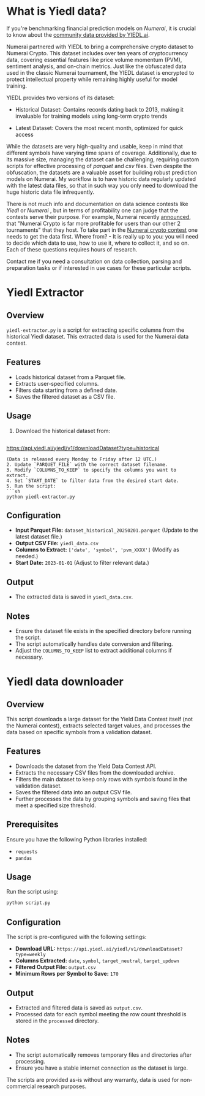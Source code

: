 # What is Yiedl data?

If you're benchmarking financial prediction models on _Numerai_, it is crucial to know about the [community data provided by YIEDL.ai](https://yiedl.ai/competition/datasets).

Numerai partnered with YIEDL to bring a comprehensive crypto dataset to Numerai Crypto. This dataset includes over ten years of cryptocurrency data, covering essential features like price volume momentum (PVM), sentiment analysis, and on-chain metrics. Just like the obfuscated data used in the classic Numerai tournament, the YIEDL dataset is encrypted to protect intellectual property while remaining highly useful for model training.

YIEDL provides two versions of its dataset:

- Historical Dataset: Contains records dating back to 2013, making it invaluable for training models using long-term crypto trends

- Latest Dataset: Covers the most recent month, optimized for quick access

While the datasets are very high-quality and usable, keep in mind that different symbols have varying time spans of coverage. Additionally, due to its massive size, managing the dataset can be challenging, requiring custom scripts for effective processing of _parquet_ and _csv_ files. Even despite the obfuscation, the datasets are a valuable asset for building robust prediction models on Numerai. My workflow is to have historic data regularly updated with the latest data files, so that in such way you only need to download the huge historic data file infrequently.

There is not much info and documentation on data science contests like _Yiedl_ or _Numerai_ , but in terms of profitability one can judge that the contests serve their purpose. For example, Numerai recently [announced](https://forum.numer.ai/t/reducing-numerai-crypto-payouts/7914), that "Numerai Crypto is far more profitable for users than our other 2 tournaments" that they host. To take part in the [Numerai crypto contest](https://crypto.numer.ai/home) one needs to get the data first. Where from? - It is really up to you: you will need to decide which data to use, how to use it, where to collect it, and so on. Each of these questions requires hours of research.

Contact me if you need a consultation on data collection, parsing and preparation tasks or if interested in use cases for these particular scripts. 

# Yiedl Extractor

## Overview
`yiedl-extractor.py` is a script for extracting specific columns from the historical Yiedl dataset. This extracted data is used for the Numerai data contest.

## Features
- Loads historical dataset from a Parquet file.
- Extracts user-specified columns.
- Filters data starting from a defined date.
- Saves the filtered dataset as a CSV file.

## Usage
1. Download the historical dataset from:
   ```
https://api.yiedl.ai/yiedl/v1/downloadDataset?type=historical
   ```
   (Data is released every Monday to Friday after 12 UTC.)
2. Update `PARQUET_FILE` with the correct dataset filename.
3. Modify `COLUMNS_TO_KEEP` to specify the columns you want to extract.
4. Set `START_DATE` to filter data from the desired start date.
5. Run the script:
   ```sh
   python yiedl-extractor.py
   ```

## Configuration
- **Input Parquet File:** `dataset_historical_20250201.parquet` (Update to the latest dataset file.)
- **Output CSV File:** `yiedl_data.csv`
- **Columns to Extract:** `['date', 'symbol', 'pvm_XXXX']` (Modify as needed.)
- **Start Date:** `2023-01-01` (Adjust to filter relevant data.)

## Output
- The extracted data is saved in `yiedl_data.csv`.

## Notes
- Ensure the dataset file exists in the specified directory before running the script.
- The script automatically handles date conversion and filtering.
- Adjust the `COLUMNS_TO_KEEP` list to extract additional columns if necessary.


# Yiedl data downloader

## Overview
This script downloads a large dataset for the Yield Data Contest itself (not the Numerai contest), extracts selected target values, and processes the data based on specific symbols from a validation dataset.

## Features
- Downloads the dataset from the Yield Data Contest API.
- Extracts the necessary CSV files from the downloaded archive.
- Filters the main dataset to keep only rows with symbols found in the validation dataset.
- Saves the filtered data into an output CSV file.
- Further processes the data by grouping symbols and saving files that meet a specified size threshold.

## Prerequisites
Ensure you have the following Python libraries installed:
- `requests`
- `pandas`

## Usage
Run the script using:
```sh
python script.py
```

## Configuration
The script is pre-configured with the following settings:
- **Download URL:** `https://api.yiedl.ai/yiedl/v1/downloadDataset?type=weekly`
- **Columns Extracted:** `date`, `symbol`, `target_neutral`, `target_updown`
- **Filtered Output File:** `output.csv`
- **Minimum Rows per Symbol to Save:** `170`

## Output
- Extracted and filtered data is saved as `output.csv`.
- Processed data for each symbol meeting the row count threshold is stored in the `processed` directory.

## Notes
- The script automatically removes temporary files and directories after processing.
- Ensure you have a stable internet connection as the dataset is large.

The scripts are provided as-is without any warranty, data is used for non-commercial research purposes.

